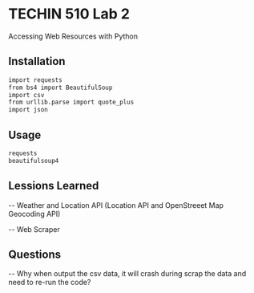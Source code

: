 # TECHIN 510 Lab 2

Accessing Web Resources with Python

## Installation

```bash
import requests
from bs4 import BeautifulSoup
import csv
from urllib.parse import quote_plus
import json
```

## Usage

```bash
requests
beautifulsoup4
```

## Lessions Learned
-- Weather and Location API (Location API and OpenStreeet Map Geocoding API)

-- Web Scraper

## Questions
-- Why when output the csv data, it will crash during scrap the data and need to re-run the code?
